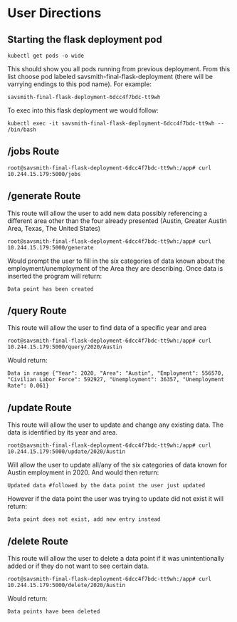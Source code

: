 # User Directions

## Starting the flask deployment pod

```
kubectl get pods -o wide
```
This should show you all pods running from previous deployment. From this list choose pod labeled savsmith-final-flask-deployment (there will be varrying endings to this pod name). For example: 

```
savsmith-final-flask-deployment-6dcc4f7bdc-tt9wh
```

To exec into this flask deployment we would follow: 
```
kubectl exec -it savsmith-final-flask-deployment-6dcc4f7bdc-tt9wh -- /bin/bash
```

## /jobs Route

```
root@savsmith-final-flask-deployment-6dcc4f7bdc-tt9wh:/app# curl 10.244.15.179:5000/jobs
```

## /generate Route
This route will allow the user to add new data possibly referencing a different area other than the four already presented (Austin, Greater Austin Area, Texas, The United States)

```
root@savsmith-final-flask-deployment-6dcc4f7bdc-tt9wh:/app# curl 10.244.15.179:5000/generate
```
Would prompt the user to fill in the six categories of data known about the employment/unemployment of the Area they are describing. Once data is inserted the program will return:

```
Data point has been created
```

## /query Route

This route will allow the user to find data of a specific year and area

```
root@savsmith-final-flask-deployment-6dcc4f7bdc-tt9wh:/app# curl 10.244.15.179:5000/query/2020/Austin
```
Would return:
```
Data in range {"Year": 2020, "Area": "Austin", "Employment": 556570, "Civilian Labor Force": 592927, "Unemployment": 36357, "Unemployment Rate": 0.061}
```
## /update Route

This route will allow the user to update and change any existing data. The data is identified by its year and area. 

```
root@savsmith-final-flask-deployment-6dcc4f7bdc-tt9wh:/app# curl 10.244.15.179:5000/update/2020/Austin
```
Will allow the user to update all/any of the six categories of data known for Austin employment in 2020. And would then return:

```
Updated data #followed by the data point the user just updated
```
However if the data point the user was trying to update did not exist it will return: 

```
Data point does not exist, add new entry instead
```

## /delete Route

This route will allow the user to delete a data point if it was unintentionally added or if they do not want to see certain data. 

```
root@savsmith-final-flask-deployment-6dcc4f7bdc-tt9wh:/app# curl 10.244.15.179:5000/delete/2020/Austin
```
Would return:

```
Data points have been deleted
```
